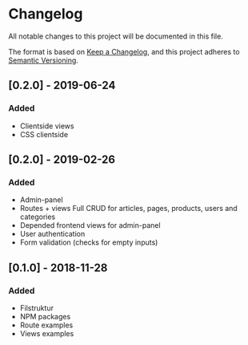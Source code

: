 # Changelog
All notable changes to this project will be documented in this file.

The format is based on [Keep a Changelog](https://keepachangelog.com/en/1.0.0/),
and this project adheres to [Semantic Versioning](https://semver.org/spec/v2.0.0.html).
## [0.2.0] - 2019-06-24
### Added
- Clientside views
- CSS clientside

## [0.2.0] - 2019-02-26
### Added
- Admin-panel
- Routes + views Full CRUD for articles, pages, products, users and categories
- Depended frontend views for admin-panel
- User authentication
- Form validation (checks for empty inputs)



## [0.1.0] - 2018-11-28
### Added
- Filstruktur
- NPM packages
- Route examples
- Views examples

